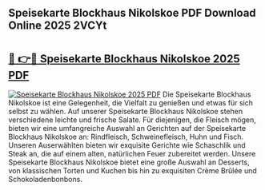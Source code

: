 ## Speisekarte Blockhaus Nikolskoe PDF Download Online 2025 2VCYt

# <h2><a href="http://gc68cf.nevu.top/?p=Speisekarte+Blockhaus+Nikolskoe">🔗 👉🔴 Speisekarte Blockhaus Nikolskoe 2025 PDF</a></h2>

[![Speisekarte Blockhaus Nikolskoe 2025 PDF](https://i.imgur.com/dBaPXMq.png)](http://gc68cf.nevu.top/?p=Speisekarte+Blockhaus+Nikolskoe)
Die Speisekarte Blockhaus Nikolskoe ist eine Gelegenheit, die Vielfalt zu genießen und etwas für sich selbst zu wählen. Auf unserer Speisekarte Blockhaus Nikolskoe stehen verschiedene leichte und frische Salate. Für diejenigen, die Fleisch mögen, bieten wir eine umfangreiche Auswahl an Gerichten auf der Speisekarte Blockhaus Nikolskoe an: Rindfleisch, Schweinefleisch, Huhn und Fisch. Unseren Auserwählten bieten wir exquisite Gerichte wie Schaschlik und Steak an, die auf einem alten, natürlichen Feuer zubereitet werden. Unsere Speisekarte Blockhaus Nikolskoe bietet eine große Auswahl an Desserts, von klassischen Torten und Kuchen bis hin zu exquisiten Crème Brûlée und Schokoladenbonbons.
